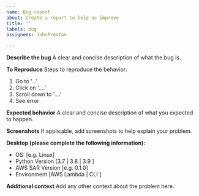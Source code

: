 ```yaml
---
name: Bug report
about: Create a report to help us improve
title: ''
labels: bug
assignees: JohnPreston

---
```


**Describe the bug**
A clear and concise description of what the bug is.

**To Reproduce**
Steps to reproduce the behavior:
1. Go to '...'
2. Click on '....'
3. Scroll down to '....'
4. See error

**Expected behavior**
A clear and concise description of what you expected to happen.

**Screenshots**
If applicable, add screenshots to help explain your problem.

**Desktop (please complete the following information):**
 - OS: [e.g. Linux]
- Python Version [3.7 | 3.8 | 3.9 ]
 - AWS SAR Version [e.g. 0.1.0]
- Environment [AWS Lambda  | CLI ]


**Additional context**
Add any other context about the problem here.
